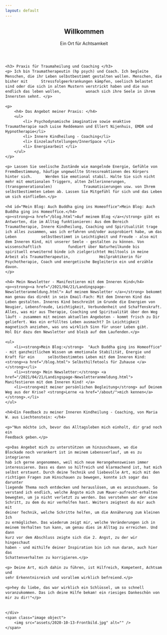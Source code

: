```yaml
---
layout: default
---
```


  <section id="banner">
	<div class="content">
	<header>
		<h1>Willkommen</h1>
		<p>Ein Ort für Achtsamkeit</p>
	</header>


	<h3> Praxis für Traumaheilung und Coaching </h3>
	<p> Ich bin Traumatherapeutin (hp psych) und Coach. Ich begleite Menschen, die ihr Leben selbstbestimmt gestalten wollen. Menschen, die bisher mit 		Stressfolgeerkrankungen kämpfen, seelisch belastet sind oder die sich in alten Mustern verstrickt haben und die nun endlich das leben wollen, 			wonach sich ihre Seele in ihrem Innersten sehnt. </p>
	
	<p>
		<h4> Das Angebot meiner Praxis: </h4>
		<ul>
			<li> Psychodynamische imaginative sowie enaktive Traumatherapie nach Luise Reddemann und Ellert Nijenhuis, EMDR und Hypnotherapie</li>
			<li> Innere Kindheilung - Coaching</li>
			<li> Einzelaufstellungen/InnerSpace </li>
			<li> Energiearbeit </li>
		</ul>
	</p>
	
	<p> Lassen Sie seelische Zustände wie mangelnde Energie, Gefühle von Fremdbestimmung, häufige ungewollte Stressreaktionen des Körpers hinter sich. 		Werden Sie emotional stabil. Halte Sie sich nicht mehr mit emotionalen Triggern, alten Zellerinnerungen, (transgenerationalen) 				Traumatisierungen usw. von Ihrem selbstbestimmten Leben ab. Lassen Sie Mitgefühl für sich und das Leben um sich einfließen.</p>
	
	<h4 id="Mein Blog: Auch Buddha ging ins Homeoffice">Mein Blog: Auch Buddha ging ins Homeoffice.</h4>
	<p><strong><a href="/blog.html">Auf meinem Blog </a></strong> gibt es Antworten, die im Alltag funktionieren: Aus dem Bereich 		Traumatherapie, Innere Kindheilung, Coaching und Spiritualität trage ich alles zusammen, was ich erfahren und/oder ausprobiert habe, um das Leben 			selbstbestimmt in Leichtigkeit und Freude - also mit dem Inneren Kind, mit unserer Seele - gestalten zu können. Von wissenschaftlich 			fundiert über Naturheilkunde bis spirituell erweiternd binde ich zielgerichtet Heiltools in meine Arbeit als Traumatherapeutin, 			Heilpraktikerin für Psychotherapie, Coach und energetische Begleiterin ein und erzähle davon.
	</p>
	
	<h4> Mein Newsletter - Manifestieren mit dem Inneren Kind</h4>
	<p><strong><a href="/2021/04/21/Landingspage-Newsletteranmeldung.html"> Auf meinem Newsletter </a></strong> bekommt man genau das direkt in sein Email-Fach: Mit dem Inneren Kind das Leben gestalten. Inneres Kind beschreibt im Grunde die Energien von Neugier, Lebensfreude, Leichtigkeit, Verbundenheit und Schaffenskraft. Alles, was mir aus Therapie, Coaching und Spiritualität über den Weg läuft - zusammen mit meinen aktuellen Angeboten - kommt frisch zu Dir geliefert. Was ein erfülltes Leben ausmacht? In Leichtigkeit magnetisch anziehen, was uns wirklich Sinn für unser Leben gibt. 				Hol Dir dazu den Newsletter und bleib auf dem Laufenden.</p>
	
	<ul>
		<li><strong>Mein Blog:</strong>  "Auch Buddha ging ins Homeoffice" - mit ganzheitlichem Wissen um emotionale Stabilität, Energie und Kraft für ein 		selbstbestimmtes Leben mit dem Inneren Kind: <strong><a href="/blog.html"> Selbsthilfetools für Zuhause </a></strong></li>
		<li><strong> Mein Newsletter:</strong> <a href="/2021/04/21/Landingspage-Newsletteranmeldung.html"> Manifestieren mit dem Inneren Kind! </a>
		<li><strong>mit meiner persönlichen Begleitung</strong> auf Deinem Weg aus der Krise? <strong>Lerne <a href="/about/">mich kennen</a></strong>.</li>
	</ul>

	<h4>Ein Feedback zu meiner Inneren Kindheilung - Coaching, von Maria W. aus Liechtenstein: </h4>
	
	<p>"Nun möchte ich, bevor das Alltagsleben mich einholt, dir grad noch ein
	Feedback geben.</p> 

	<p>Das Angebot mich zu unterstützen um hinzuschauen, wo die
	Blockade noch verankert ist in meinem Lebensverlauf, um es zu integrieren
	hab ich gerne angenommen, weil mich neue Herangehensweisen immer
	interessieren. Dass es dann so hilfreich und klarmachend ist, hat mich
	selbst erstaunt. Durch deine Technik und liebevolle Art, mich mit den
	richtigen Fragen zum Hinschauen zu bewegen, konnte ich sogar das darunter
	liegende Thema noch entdecken und herauslösen, um es anzuschauen. So
	verstand ich endlich, welche Ängste mich zum Mauer-aufrecht-erhalten
	bewegten, um ja nicht verletzt zu werden. Das verstehen war der eine
	Schritt, zu dem du mir verholfen hast. Weiters zeigtest du mir auch mit
	deiner Technik, welche Schritte helfen, um die Annäherung zum kleinen Ich
	zu ermöglichen. Das wiederum zeigt mir, welche Veränderungen ich in
	meinem Verhalten tun kann, um genau dies im Alltag zu erreichen. Und dann
	kurz vor dem Abschluss zeigte sich die 2. Angst, zu der wir hingeschaut
	haben - und mithilfe deiner Inspiration bin ich nun daran, auch hier das
	Schattenverhalten zu korrigieren.</p> 

	<p> Deine Art, mich dahin zu führen, ist Hilfreich, Kompetent, Achtsam und
	sehr Erkenntnisreich und vorallem wirklich befreiend.</p> 

	<p>hey du liebe, das war wirklich ein Schlüssel, um so schnell
	voranzukommen. Das ich deine Hilfe bekam! ein riesiges Dankeschön von
	mir zu dir!"</p> 
	

	</div>
	<span class="image object">
		<img src="assets/2020-10-13-Frontbild.jpg" alt="" />
	</span>
</section>
